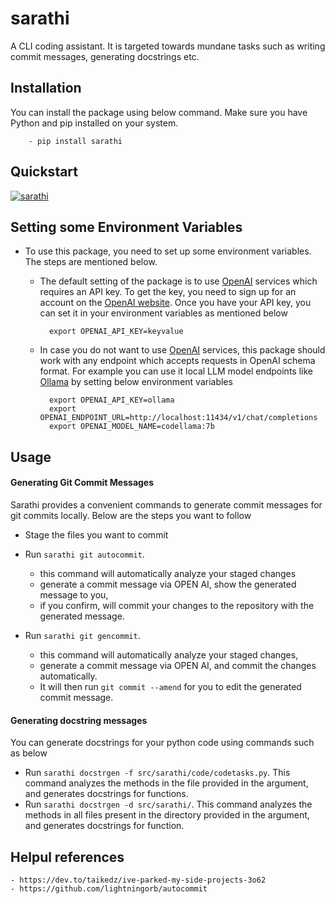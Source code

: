 # sarathi
A CLI coding assistant. It is targeted towards mundane tasks such as writing commit messages, generating docstrings etc.


## Installation
You can install the package using below command. Make sure you have Python and pip installed on your system.

        - pip install sarathi


## Quickstart

[![sarathi](https://img.youtube.com/vi/iBH_A6aZ4Qk/0.jpg)](https://youtu.be/iBH_A6aZ4Qk?si=_vJspgD5X33acR2i)




## Setting some Environment Variables

-  To use this package, you need to set up some environment variables. The steps are mentioned below. 

    - The default setting of the package is to use [OpenAI](https://openai.com/) services which requires an API key. To get the key, you need to sign up for an account on the [OpenAI website](https://openai.com/product). Once you have your API key, you can set it in your environment variables as mentioned below
       
            export OPENAI_API_KEY=keyvalue

    - In case you do not want to use [OpenAI](https://openai.com/) services, this package should work with any endpoint which accepts requests in OpenAI schema format. For example you can use it local LLM model endpoints like [Ollama](https://ollama.com/) by setting below environment variables
            
            export OPENAI_API_KEY=ollama
            export OPENAI_ENDPOINT_URL=http://localhost:11434/v1/chat/completions
            export OPENAI_MODEL_NAME=codellama:7b


 

 


## Usage

#### Generating Git Commit Messages
Sarathi provides a convenient commands to generate commit messages for git commits locally. Below are the steps you want to follow
- Stage the files you want to commit
- Run `sarathi git autocommit`.
    - this command will automatically analyze your staged changes
    - generate a commit message via OPEN AI, show the generated message to you,
    - if you confirm, will commit your changes to the repository with the generated message.

- Run `sarathi git gencommit`.
    - this command will automatically analyze your staged changes,
    - generate a commit message via OPEN AI, and commit the changes automatically.
    - It will then run `git commit --amend` for you to edit the generated commit message.

#### Generating docstring messages
You can generate docstrings for your python code using commands such as below

- Run `sarathi docstrgen -f src/sarathi/code/codetasks.py`. This command analyzes the methods in the file provided in the argument, and generates docstrings for functions.
- Run `sarathi docstrgen -d src/sarathi/`. This command analyzes the methods in all files present in the directory provided in the argument,  and generates docstrings for function.


## Helpul references
    - https://dev.to/taikedz/ive-parked-my-side-projects-3o62
    - https://github.com/lightningorb/autocommit
